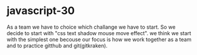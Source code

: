 # javascript-30

As a team we have to choice which challange we have to start. So we decide to start with "css text shadow mouse move effect".
we think we start with the simplest one becouse our focus is how we work together as a team and to practice gitthub and git(gitkraken).
